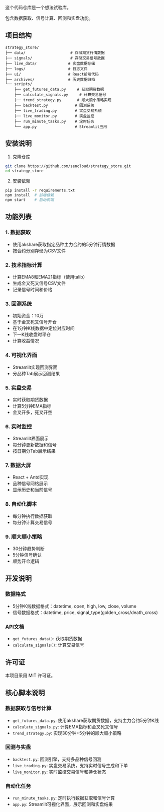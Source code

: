 这个代码仓库是一个想法试验库。

包含数据获取、信号计算、回测和实盘功能。

## 项目结构
```
strategy_store/
├── data/                    # 存储期货行情数据
├── signals/                 # 存储交易信号数据
├── live_data/              # 实盘数据存储
├── logs/                   # 日志文件
├── ui/                     # React前端代码
├── archives/               # 历史数据归档
└── scripts/
    ├── get_futures_data.py     # 获取期货数据
    ├── calculate_signals.py     # 计算交易信号
    ├── trend_strategy.py       # 顺大顺小策略实现
    ├── backtest.py            # 回测系统
    ├── live_trading.py        # 实盘交易系统
    ├── live_monitor.py        # 实盘监控
    ├── run_minute_tasks.py    # 定时任务
    └── app.py                 # Streamlit应用
```

## 安装说明

1. 克隆仓库
```bash
git clone https://github.com/sencloud/strategy_store.git
cd strategy_store
```

2. 安装依赖
```bash
pip install -r requirements.txt
npm install  # 前端依赖
npm start    # 启动前端
```

## 功能列表

### 1. 数据获取
- 使用akshare获取指定品种主力合约的5分钟行情数据
- 按合约分别存储为CSV文件

### 2. 技术指标计算
- 计算EMA8和EMA21指标（使用talib）
- 生成金叉死叉信号CSV文件
- 记录信号时间和价格

### 3. 回测系统
- 初始资金：10万
- 基于金叉死叉信号开仓
- 在1分钟K线数据中定位对应时间
- 下一K线收盘时平仓
- 计算收益情况

### 4. 可视化界面
- Streamlit实现回测界面
- 分品种Tab展示回测结果

### 5. 实盘交易
- 实时获取期货数据
- 计算5分钟EMA指标
- 金叉开多，死叉开空

### 6. 实时监控
- Streamlit界面展示
- 每分钟更新数据和信号
- 按日期分Tab展示结果

### 7. 数据大屏
- React + Antd实现
- 品种信号网格展示
- 显示历史和当前信号

### 8. 自动化脚本
- 每分钟执行数据获取
- 每分钟计算交易信号

### 9. 顺大顺小策略
- 30分钟趋势判断
- 5分钟信号确认
- 顺势开仓逻辑

## 开发说明

### 数据格式
- 5分钟K线数据格式：datetime, open, high, low, close, volume
- 信号数据格式：datetime, price, signal_type(golden_cross/death_cross)

### API文档
- `get_futures_data()`: 获取期货数据
- `calculate_signals()`: 计算交易信号

## 许可证

本项目采用 MIT 许可证。

## 核心脚本说明

### 数据获取与信号计算
- `get_futures_data.py`: 使用akshare获取期货数据，支持主力合约5分钟K线
- `calculate_signals.py`: 计算EMA指标和金叉死叉信号
- `trend_strategy.py`: 实现30分钟+5分钟的顺大顺小策略

### 回测与实盘
- `backtest.py`: 回测引擎，支持多品种信号回测
- `live_trading.py`: 实盘交易系统，支持实时信号生成和下单
- `live_monitor.py`: 实时监控交易信号和持仓状态

### 自动化任务
- `run_minute_tasks.py`: 定时执行数据获取和信号计算
- `app.py`: Streamlit可视化界面，展示回测和实盘结果
